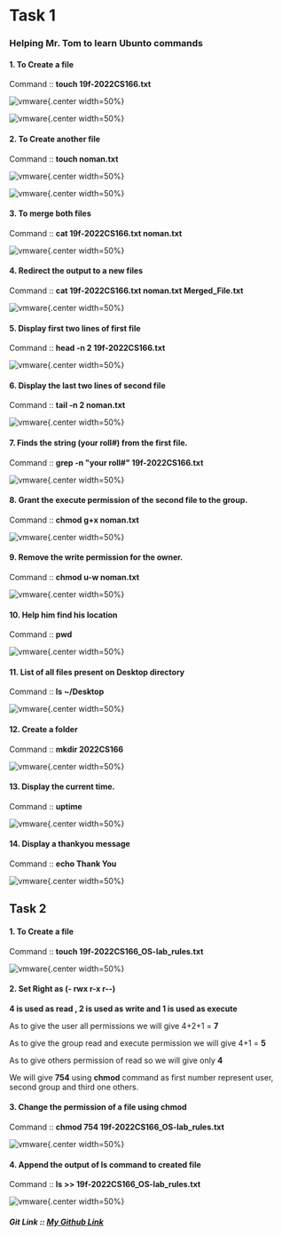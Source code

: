 # Task 1

### Helping Mr. Tom to learn Ubunto commands

#### 1. To Create a file

Command  :: **touch 19f-2022CS166.txt**

![vmware](Images\1.png){.center width=50%}

![vmware](Images\2.png){.center width=50%}

#### 2. To Create another file

Command  :: **touch noman.txt**

![vmware](Images\3.png){.center width=50%}

![vmware](Images\4.png){.center width=50%}

#### 3. To merge both files

Command  :: **cat 19f-2022CS166.txt noman.txt**

![vmware](Images\5.png){.center width=50%}

#### 4. Redirect the output to a new files

Command  :: **cat 19f-2022CS166.txt noman.txt Merged_File.txt**

![vmware](Images\6.png){.center width=50%}

#### 5. Display first two lines of first file

Command  :: **head -n 2 19f-2022CS166.txt**

![vmware](Images\7.png){.center width=50%}

#### 6.  Display the last two lines of second file

Command  :: **tail -n 2 noman.txt**

![vmware](Images\8.png){.center width=50%}

#### 7.  Finds the string (your roll#) from the first file.

Command  :: **grep -n "your roll#" 19f-2022CS166.txt**

![vmware](Images\9.png){.center width=50%}

#### 8.  Grant the execute permission of the second file to the group. 

Command  :: **chmod g+x noman.txt**

![vmware](Images\10.png){.center width=50%}

#### 9.  Remove the write permission for the owner.

Command  :: **chmod u-w noman.txt**

![vmware](Images\11.png){.center width=50%}

#### 10.  Help him find his location

Command  :: **pwd**

![vmware](Images\12.png){.center width=50%}

#### 11.  List of all files present on Desktop directory

Command  :: **ls ~/Desktop**

![vmware](Images\13.png){.center width=50%}

#### 12.  Create a folder

Command  :: **mkdir 2022CS166**

![vmware](Images\14.png){.center width=50%}

#### 13.  Display the current time.

Command  :: **uptime**

![vmware](Images\15.png){.center width=50%}

#### 14.  Display a thankyou message

Command  :: **echo Thank You**

![vmware](Images\16.png){.center width=50%}

## Task 2

#### 1. To Create a file

Command  :: **touch 19f-2022CS166_OS-lab_rules.txt**

![vmware](Images\17.png){.center width=50%}

#### 2. Set Right as (- rwx r-x r--)

**4 is used as read , 2 is used as write and 1 is used as execute**

As to give the user all permissions we will give 4+2+1 = **7**

As to give the group read and execute permission we will give 4+1 = **5**

As to give others permission of read so we will give only **4**

We will give **754** using **chmod** command as first number represent user, second group and third one others.

#### 3.  Change the permission of a file using chmod

Command  :: **chmod 754 19f-2022CS166_OS-lab_rules.txt**

![vmware](Images\18.png){.center width=50%}

#### 4.  Append the output of ls command to created file

Command  :: **ls >> 19f-2022CS166_OS-lab_rules.txt**

![vmware](Images\19.png){.center width=50%}

##### Git Link :: [My Github Link](https://github.com/NomanAli42856/4th_Semester/tree/main/OS/InstallWindows)